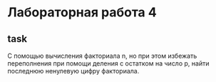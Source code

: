 # Лабораторная работа 4

## task

С помощью вычисления факториала n, но при этом избежать переполнения при помощи деления с остатком на число p, найти последнюю ненулевую цифру факториала.

